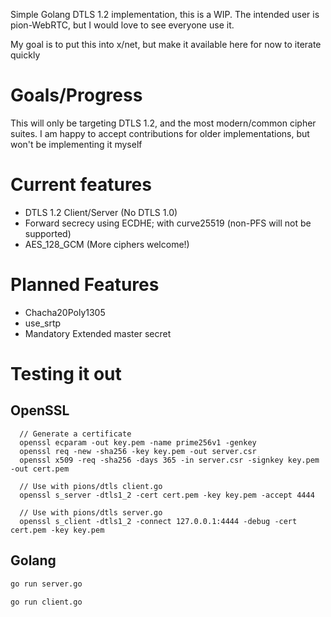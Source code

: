 Simple Golang DTLS 1.2 implementation, this is a WIP. The intended user is pion-WebRTC, but I would love to see everyone use it.

My goal is to put this into x/net, but make it available here for now to iterate quickly

# Goals/Progress
This will only be targeting DTLS 1.2, and the most modern/common cipher suites.
I am happy to accept contributions for older implementations, but won't be implementing it myself

# Current features
* DTLS 1.2 Client/Server (No DTLS 1.0)
* Forward secrecy using ECDHE; with curve25519 (non-PFS will not be supported)
* AES_128_GCM (More ciphers welcome!)

# Planned Features
* Chacha20Poly1305
* use_srtp
* Mandatory Extended master secret

# Testing it out
## OpenSSL
```
  // Generate a certificate
  openssl ecparam -out key.pem -name prime256v1 -genkey
  openssl req -new -sha256 -key key.pem -out server.csr
  openssl x509 -req -sha256 -days 365 -in server.csr -signkey key.pem -out cert.pem

  // Use with pions/dtls client.go
  openssl s_server -dtls1_2 -cert cert.pem -key key.pem -accept 4444

  // Use with pions/dtls server.go
  openssl s_client -dtls1_2 -connect 127.0.0.1:4444 -debug -cert cert.pem -key key.pem
```

## Golang
```sh
go run server.go
```

```sh
go run client.go
```
